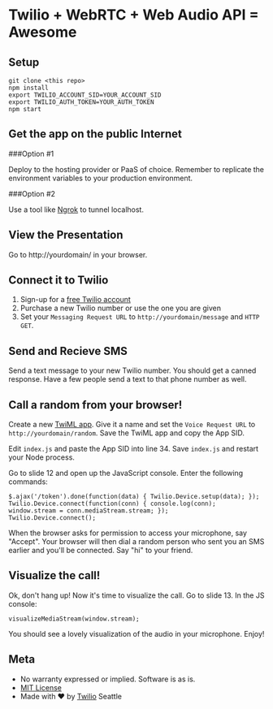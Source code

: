 # Twilio + WebRTC + Web Audio API = Awesome

## Setup

```
git clone <this repo>
npm install
export TWILIO_ACCOUNT_SID=YOUR_ACCOUNT_SID
export TWILIO_AUTH_TOKEN=YOUR_AUTH_TOKEN
npm start
```

## Get the app on the public Internet

###Option #1

Deploy to the hosting provider or PaaS of choice. Remember to replicate the environment variables to your production environment.

###Option #2

Use a tool like [Ngrok](http://ngrok.com) to tunnel localhost.

## View the Presentation

Go to http://yourdomain/ in your browser.

## Connect it to Twilio

1. Sign-up for a [free Twilio account](http://twilio.com/try-twilio)
2. Purchase a new Twilio number or use the one you are given
3. Set your `Messaging Request URL` to `http://yourdomain/message` and `HTTP GET`.

## Send and Recieve SMS

Send a text message to your new Twilio number. You should get a canned response. Have a few people send a text to that phone number as well.

## Call a random from your browser!

Create a new [TwiML app](https://www.twilio.com/user/account/apps/add). Give it a name and set the `Voice Request URL` to `http://yourdomain/random`. Save the TwiML app and copy the App SID.

Edit `index.js` and paste the App SID into line 34. Save `index.js` and restart your Node process.

Go to slide 12 and open up the JavaScript console. Enter the following commands:

```
$.ajax('/token').done(function(data) { Twilio.Device.setup(data); });
Twilio.Device.connect(function(conn) { console.log(conn); window.stream = conn.mediaStream.stream; });
Twilio.Device.connect();
```

When the browser asks for permission to access your microphone, say "Accept". Your browser will then dial a random person who sent you an SMS earlier and you'll be connected. Say "hi" to your friend.

## Visualize the call!

Ok, don't hang up! Now it's time to visualize the call. Go to slide 13. In the JS console:

`visualizeMediaStream(window.stream);`

You should see a lovely visualization of the audio in your microphone. Enjoy!

## Meta 

* No warranty expressed or implied.  Software is as is.
* [MIT License](http://www.opensource.org/licenses/mit-license.html)
* Made with ♥ by [Twilio](http://www.twilio.com) Seattle


